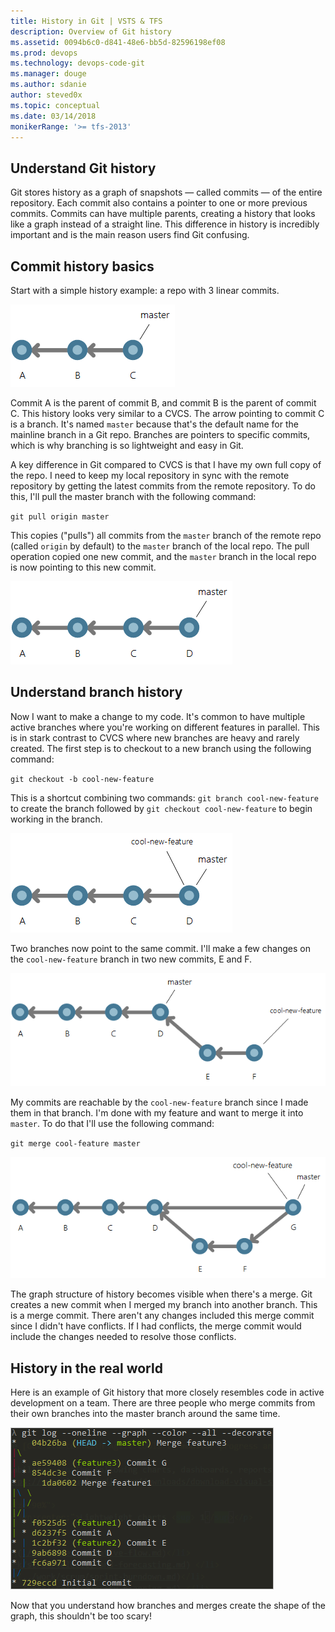 ```yaml
---
title: History in Git | VSTS & TFS
description: Overview of Git history
ms.assetid: 0094b6c0-d841-48e6-bb5d-82596198ef08
ms.prod: devops
ms.technology: devops-code-git 
ms.manager: douge
ms.author: sdanie
author: steved0x
ms.topic: conceptual
ms.date: 03/14/2018
monikerRange: '>= tfs-2013'
---
```



## Understand Git history

Git stores history as a graph of snapshots &mdash; called commits &mdash; of the entire repository.
Each commit also contains a pointer to one or more previous commits.
Commits can have multiple parents, creating a history that looks like a graph instead of a straight line.
This difference in history is incredibly important and is the main reason users find Git confusing.

## Commit history basics

Start with a simple history example: a repo with 3 linear commits.

![three commits in a line](_img/history/history-abc.png)

Commit A is the parent of commit B, and commit B is the parent of commit C.
This history looks very similar to a CVCS.
The arrow pointing to commit C is a branch.
It's named `master` because that's the default name for the mainline branch in a Git repo.
Branches are pointers to specific commits, which is why branching is so lightweight and easy in Git.

A key difference in Git compared to CVCS is that I have my own full copy of the repo.
I need to keep my local repository in sync with the remote repository by getting the latest commits from the remote repository.
To do this, I'll pull the master branch with the following command:

`git pull origin master`

This copies ("pulls") all commits from the `master` branch of the remote repo (called `origin` by default) to the `master` branch of the local repo. The pull operation copied one new commit, and the `master` branch in the local repo is now pointing to this new commit.

![a fourth commit, D, is added to the line](_img/history/history-abcd.png)

## Understand branch history

Now I want to make a change to my code.
It's common to have multiple active branches where you're working on different features in parallel.
This is in stark contrast to CVCS where new branches are heavy and rarely created.
The first step is to checkout to a new branch using the following command:

`git checkout -b cool-new-feature`

This is a shortcut combining two commands: `git branch cool-new-feature` to create the branch followed by `git checkout cool-new-feature` to begin working in the branch.

![Branch cool-new-feature is added](_img/history/history-abcd-cool-new-feature.png)

Two branches now point to the same commit.
I'll make a few changes on the `cool-new-feature` branch in two new commits, E and F.

![added two new commits](_img/history/history-abcd-cool-new-feature-e-f.png)

My commits are reachable by the `cool-new-feature` branch since I made them in that branch.
I'm done with my feature and want to merge it into `master`.
To do that I'll use the following command:

`git merge cool-feature master`

![after the merge](_img/history/history-abcd-cool-new-feature-e-f-merge.png)

The graph structure of history becomes visible when there's a merge.
Git creates a new commit when I merged my branch into another branch.
This is a merge commit.
There aren't any changes included this merge commit since I didn't have conflicts.
If I had conflicts, the merge commit would include the changes needed to resolve those conflicts.

## History in the real world

Here is an example of Git history that more closely resembles code in active development on a team.
There are three people who merge commits from their own branches into the master branch around the same time.

![console log of git graph](_img/history/gitlogconsole.png)

Now that you understand how branches and merges create the shape of the graph, this shouldn't be too scary!
